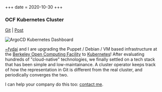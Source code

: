 +++
date = 2020-10-30
+++

### OCF Kubernetes Cluster

[Git](https://github.com/ocf/kubernetes) | [Post](#wip)

<img src="/images/projects/argocd.png" alt="ArgoCD Kubernetes Dashboard">

[~fydai](https://fyd.ai) and I are upgrading the Puppet / Debian / VM based infrastructure at the [Berkeley Open Computing Facility](https://ocf.berkeley.edu/) to [Kubernetes](https://k8s.io)! After evaluating hundreds of "cloud-native" technologies, we finally settled on a tech stack that has been simple and low-maintainance. A cluster operator keeps track of how the representation in Git is different from the real cluster, and periodically converges the two.

I can help your company do this too: [contact me](/card).
